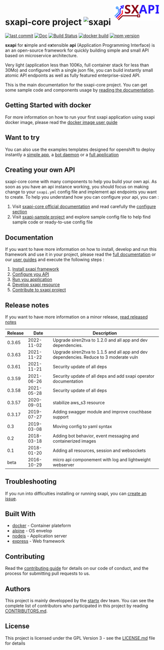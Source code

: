 <img align="right" height="50" src="https://raw.githubusercontent.com/startxfr/sxapi-core/v0.3.65-docker/docs/assets/logo.svg?sanitize=true">

# sxapi-core project ![sxapi](https://img.shields.io/badge/latest-v0.3.65-blue.svg)

[![last commit](https://img.shields.io/github/last-commit/startxfr/sxapi-core.svg)](https://github.com/startxfr/sxapi-core)
[![Doc](https://readthedocs.org/projects/sxapi-core/badge)](https://sxapi-core.readthedocs.io)
[![Build Status](https://travis-ci.org/startxfr/sxapi-core.svg?branch=testing)](https://travis-ci.org/startxfr/sxapi-core)
[![docker build](https://img.shields.io/docker/build/startx/sxapi.svg)](https://hub.docker.com/r/startx/sxapi/)
[![npm version](https://badge.fury.io/js/sxapi-core.svg)](https://www.npmjs.com/package/sxapi-core)

**sxapi** for **s**imple and e**x**tensible **api** (Application Programming Interface) is an an open-source framework for quickly building simple and small API based on microservice architecture.

Very light (application less than 100Ko, full container stack for less than 30Mo) and configured with a single json file, you can build instantly small atomic API endpoints as well as fully featured enterprise-sized API.

This is the main documentation for the sxapi-core project. You can get some sample code and components usage by [reading the documentation](https://sxapi-core.readthedocs.io).

## Getting Started with docker

For more information on how to run your first sxapi application using sxapi docker image, please read the [docker image user guide](https://github.com/startxfr/sxapi-core/tree/v0.3.65-docker/docs/guides/USE_docker.md)

## Want to try


You can also use the examples templates designed for openshift to deploy instantly a
[simple app](./examples/okd-app_example-simple.template.yml), a
[bot daemon](./examples/okd-app_example-bot.template.yml) or a
[full application](./examples/okd-app_example-full.template.yml)

## Creating your own API

sxapi-core come with many components to help you build your own api. As soon as you have an api instance working, you should focus on making change to your `sxapi.yml` config file and implement api endpoints you want to create.
To help you understand how you can configure your api, you can :

1. Visit [sxapi-core official documentation](https://github.com/startxfr/sxapi-core/tree/v0.3.65-npm/docs/README.md) and read carefully the [configure section](https://github.com/startxfr/sxapi-core/tree/v0.3.65-npm/docs/guides/2.Configure.md)
2. Visit [sxapi-sample project](https://github.com/startxfr/sxapi-sample) and explore sample config file to help find sample code or ready-to-use config file

## Documentation

If you want to have more information on how to install, develop and run this framework and use it in your project, please read the [full documentation](https://github.com/startxfr/sxapi-core/tree/v0.3.65-npm/docs/README.md) or our [user guides](https://github.com/startxfr/sxapi-core/tree/v0.3.65-npm/docs/guides/README.md) and execute the following steps :

1. [Install sxapi framework](https://github.com/startxfr/sxapi-core/tree/v0.3.65-npm/docs/guides/1.Install.md)
2. [Configure you API](https://github.com/startxfr/sxapi-core/tree/v0.3.65-npm/docs/guides/2.Configure.md)
3. [Run you application](https://github.com/startxfr/sxapi-core/tree/v0.3.65-npm/docs/guides/3.Run.md)
4. [Develop sxapi resource](https://github.com/startxfr/sxapi-core/tree/v0.3.65-npm/docs/guides/4.Develop.md)
5. [Contribute to sxapi project](https://github.com/startxfr/sxapi-core/tree/v0.3.65-npm/docs/guides/5.Contribute.md)

## Release notes

If you want to have more information on a minor release, [read released notes](docs/releases.md)

| Release | Date       | Description                                                                            |
| ------- | ---------- | -------------------------------------------------------------------------------------- |
| 0.3.65  | 2022-11-02 | Upgrade siren2tva to 1.2.0 and all app and dev dependencies.                           |
| 0.3.63  | 2021-11-22 | Upgrade siren2tva to 1.1.5 and all app and dev dependencies. Reduce to 3 moderate vuln |
| 0.3.61  | 2021-11-21 | Security update of all deps                                                            |
| 0.3.59  | 2021-06-26 | Security update of all deps and add sxapi operator documentation                       |
| 0.3.58  | 2021-05-28 | Security update of all deps                                                            |
| 0.3.57  | 2020-09-01 | stabilize aws_s3 resource                                                              |
| 0.3.17  | 2019-07-27 | Adding swagger module and improve couchbase support                                    |
| 0.3     | 2019-03-08 | Moving config to yaml syntax                                                           |
| 0.2     | 2018-03-18 | Adding bot behavior, event messaging and containerized images                          |
| 0.1     | 2018-01-20 | Adding all resources, session and websockets                                           |
| beta    | 2016-10-29 | micro api componement with log and lightweight webserver                               |

## Troubleshooting

If you run into difficulties installing or running sxapi, you can [create an issue](https://github.com/startxfr/sxapi-core/issues/new).

## Built With

- [docker](https://www.docker.com/) - Container plateform
- [alpine](https://alpinelinux.org/) - OS envelop
- [nodejs](https://nodejs.org) - Application server
- [express](http://expressjs.com) - Web framework

## Contributing

Read the [contributing guide](https://github.com/startxfr/sxapi-core/tree/v0.3.65-docker/docs/guides/5.Contribute.md) for details on our code of conduct, and the process for submitting pull requests to us.

## Authors

This project is mainly developped by the [startx](https://www.startx.fr) dev team. You can see the complete list of contributors who participated in this project by reading [CONTRIBUTORS.md](https://github.com/startxfr/sxapi-core/tree/v0.3.65-docker/docs/CONTRIBUTORS.md).

## License

This project is licensed under the GPL Version 3 - see the [LICENSE.md](https://github.com/startxfr/sxapi-core/tree/v0.3.65-docker/docs/LICENSE.md) file for details
